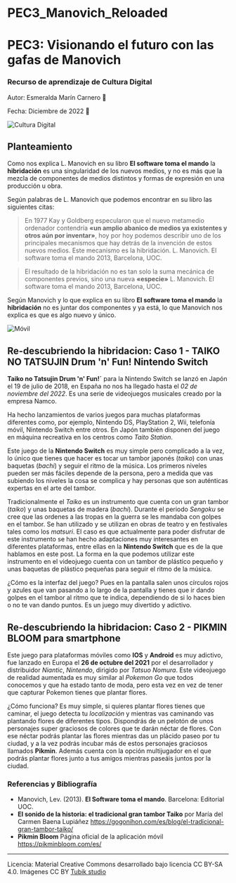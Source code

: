 # PEC3_Manovich_Reloaded
# PEC3: Visionando el futuro con las gafas de Manovich 

### Recurso de aprendizaje de Cultura Digital 


Autor: Esmeralda Marín Carnero :cherry_blossom:


Fecha: Diciembre de 2022 :notebook_with_decorative_cover:

![Cultura Digital](https://miro.medium.com/max/1400/0*9PyyNvrO2PcD3KuU.png) 



## Planteamiento


Como nos explica L. Manovich en su libro **El software toma el mando** la **hibridación** es una singularidad de los nuevos medios, y no es más que la mezcla de componentes de medios distintos y formas de expresión en una producción u obra.

Según palabras de L. Manovich que podemos encontrar en su libro las siguientes citas:
>En 1977 Kay y Goldberg especularon que el nuevo metamedio ordenador contendría **«un amplio abanico de medios ya existentes y otros aún por inventar»**, hoy por hoy podemos describir uno de los principales mecanismos que hay detrás de la invención de estos nuevos medios. Este mecanismo es la hibridación. L. Manovich. El software toma el mando 2013, Barcelona, UOC.

>El resultado de la hibridación no es tan solo la suma mecánica de componentes previos, sino una nueva **«especie»** L. Manovich. El software toma el mando 2013, Barcelona, UOC.

Según Manovich y lo que explica en su libro **El software toma el mando** la **hibridación** no es juntar dos componentes y ya está, lo que Manovich nos explica es que es algo nuevo y único.

![Móvil](https://www.ikusi.com/wp-content/uploads/2022/06/post_thumbnail-4efabca9bd56b38edc0058c4ba006481.jpeg) 


## Re-descubriendo la hibridacion: Caso 1 - TAIKO NO TATSUJIN Drum 'n' Fun! Nintendo Switch

**Taiko no Tatsujin Drum 'n' Fun!´** para la Nintendo Switch se lanzó en Japón el 19 de julio de 2018, en España no nos ha llegado hasta el _02 de noviembre del 2022_. Es una serie de videojuegos musicales creado por la empresa Namco. 

Ha hecho lanzamientos de varios juegos para muchas plataformas diferentes como, por ejemplo, Nintendo DS, PlayStation 2, Wii, telefonía móvil, Nintendo Switch entre otros. En Japón también disponen del juego en máquina recreativa en los centros como _Taito Station_.

Este juego de la **Nintendo Switch** es muy simple pero complicado a la vez, lo único que tienes que hacer es tocar un tambor japonés (_taiko_) con unas baquetas (_bachi_) y seguir el ritmo de la música. Los primeros niveles pueden ser más fáciles depende de la persona, pero a medida que vas subiendo los niveles la cosa se complica y hay personas que son auténticas expertas en el arte del tambor.

Tradicionalmente el _Taiko_ es un instrumento que cuenta con un gran tambor (_taiko_) y unas baquetas de madera (_bachi_). Durante el periodo _Sengoku_ se cree que las ordenes a las tropas en la guerra se les mandaba con golpes en el tambor. Se han utilizado y se utilizan en obras de teatro y en festivales tales como los _matsuri_. El caso es que actualmente para poder disfrutar de este instrumento se han hecho adaptaciones muy interesantes en diferentes plataformas, entre ellas en la **Nintendo Switch** que es de la que hablamos en este post. La forma en la que podemos utilizar este instrumento en el videojuego cuenta con un tambor de plástico pequeño y unas baquetas de plástico pequeñas para seguir el ritmo de la música.

¿Cómo es la interfaz del juego? Pues en la pantalla salen unos círculos rojos y azules que van pasando a lo largo de la pantalla y tienes que ir dando golpes en el tambor al ritmo que te indica, dependiendo de si lo haces bien o no te van dando puntos. Es un juego muy divertido y adictivo.


## Re-descubriendo la hibridacion: Caso 2 - PIKMIN BLOOM para smartphone

Este juego para plataformas móviles como **IOS** y **Android** es muy adictivo, fue lanzado en Europa el **26 de octubre del 2021** por el desarrollador y distribuidor _Niantic_, _Nintendo_, dirigido por _Tatsuo Nomura_. Este videojuego de realidad aumentada es muy similar al _Pokemon Go_ que todos conocemos y que ha estado tanto de moda, pero esta vez en vez de tener que capturar Pokemon tienes que plantar flores. 

¿Cómo funciona? Es muy simple, si quieres plantar flores tienes que caminar, el juego detecta tu _localización_ y mientras vas caminando vas plantando flores de diferentes tipos. Dispondrás de un pelotón de unos personajes super graciosos de colores que te darán néctar de flores. Con ese néctar podrás plantar las flores mientras das un plácido paseo por tu ciudad, y a la vez podrás incubar más de estos personajes graciosos llamados **Pikmin**. Además cuenta con la opción multijugador en el que podrás plantar flores junto a tus amigos mientras paseáis juntos por la ciudad.


### Referencias y Bibliografía

* Manovich, Lev. (2013). **El Software toma el mando**. Barcelona: Editorial UOC. 
* **El sonido de la historia: el tradicional gran tambor Taiko** por María del Carmen Baena Lupiáñez https://gogonihon.com/es/blog/el-tradicional-gran-tambor-taiko/
* **Pikmin Bloom** Página oficial de la aplicación móvil https://pikminbloom.com/es/

----

Licencia: Material Creative Commons desarrollado bajo licencia CC BY-SA 4.0. Imágenes CC BY [Tubik studio](https://blog.tubikstudio.com/how-to-create-original-flat-illustrations-designers-tips/) 
